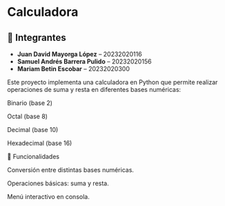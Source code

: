 ﻿# Calculadora
 

## 👥 Integrantes

- **Juan David Mayorga López** – 20232020116  
- **Samuel Andrés Barrera Pulido** – 20232020156  
- **Mariam Betin Escobar** – 20232020300 

Este proyecto implementa una calculadora en Python que permite realizar operaciones de suma y resta en diferentes bases numéricas:

Binario (base 2)

Octal (base 8)

Decimal (base 10)

Hexadecimal (base 16)

🚀 Funcionalidades

Conversión entre distintas bases numéricas.

Operaciones básicas: suma y resta.

Menú interactivo en consola.

